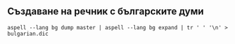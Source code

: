 ## Създаване на речник с българските думи

```text
aspell --lang bg dump master | aspell --lang bg expand | tr ' ' '\n' > bulgarian.dic
```